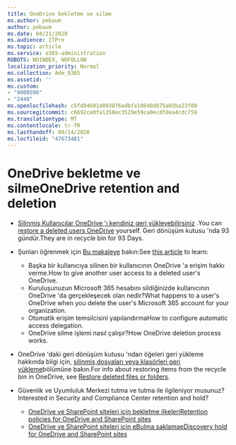 ```yaml
---
title: OneDrive bekletme ve silme
ms.author: pebaum
author: pebaum
ms.date: 04/21/2020
ms.audience: ITPro
ms.topic: article
ms.service: o365-administration
ROBOTS: NOINDEX, NOFOLLOW
localization_priority: Normal
ms.collection: Adm_O365
ms.assetid: ''
ms.custom:
- "9000596"
- "2440"
ms.openlocfilehash: c5fd94b91d0938f6adbfa10848d875a02ba23f00
ms.sourcegitcommit: c6692ce0fa1358ec3529e59ca0ecdfdea4cdc759
ms.translationtype: MT
ms.contentlocale: tr-TR
ms.lasthandoff: 09/14/2020
ms.locfileid: "47673481"
---
```

# <a name="onedrive-retention-and-deletion"></a><span data-ttu-id="73082-102">OneDrive bekletme ve silme</span><span class="sxs-lookup"><span data-stu-id="73082-102">OneDrive retention and deletion</span></span>

- <span data-ttu-id="73082-103">[Silinmiş Kullanıcılar OneDrive 'ı kendiniz geri yükleyebilirsiniz](https://docs.microsoft.com/onedrive/restore-deleted-onedrive) .</span><span class="sxs-lookup"><span data-stu-id="73082-103">You can [restore a deleted users OneDrive](https://docs.microsoft.com/onedrive/restore-deleted-onedrive) yourself.</span></span> <span data-ttu-id="73082-104">Geri dönüşüm kutusu 'nda 93 gündür.</span><span class="sxs-lookup"><span data-stu-id="73082-104">They are in recycle bin for 93 Days.</span></span>

- <span data-ttu-id="73082-105">Şunları öğrenmek için [Bu makaleye](https://docs.microsoft.com/onedrive/retention-and-deletion) bakın:</span><span class="sxs-lookup"><span data-stu-id="73082-105">See [this article](https://docs.microsoft.com/onedrive/retention-and-deletion) to learn:</span></span>
    - <span data-ttu-id="73082-106">Başka bir kullanıcıya silinen bir kullanıcının OneDrive 'a erişim hakkı verme.</span><span class="sxs-lookup"><span data-stu-id="73082-106">How to give another user access to a deleted user's OneDrive.</span></span>
    - <span data-ttu-id="73082-107">Kuruluşunuzun Microsoft 365 hesabını sildiğinizde kullanıcının OneDrive 'da gerçekleşecek olan nedir?</span><span class="sxs-lookup"><span data-stu-id="73082-107">What happens to a user's OneDrive when you delete the user's Microsoft 365 account for your organization.</span></span>
    - <span data-ttu-id="73082-108">Otomatik erişim temsilcisini yapılandırma</span><span class="sxs-lookup"><span data-stu-id="73082-108">How to configure automatic access delegation.</span></span>
    - <span data-ttu-id="73082-109">OneDrive silme işlemi nasıl çalışır?</span><span class="sxs-lookup"><span data-stu-id="73082-109">How OneDrive deletion process works.</span></span>

- <span data-ttu-id="73082-110">OneDrive 'daki geri dönüşüm kutusu 'ndan öğeleri geri yükleme hakkında bilgi için, [silinmiş dosyaları veya klasörleri geri yükleme](https://support.office.com/article/949ada80-0026-4db3-a953-c99083e6a84f)bölümüne bakın.</span><span class="sxs-lookup"><span data-stu-id="73082-110">For info about restoring items from the recycle bin in OneDrive, see [Restore deleted files or folders](https://support.office.com/article/949ada80-0026-4db3-a953-c99083e6a84f).</span></span>

- <span data-ttu-id="73082-111">Güvenlik ve Uyumluluk Merkezi tutma ve tutma ile ilgileniyor musunuz?</span><span class="sxs-lookup"><span data-stu-id="73082-111">Interested in Security and Compliance Center retention and hold?</span></span>
    - [<span data-ttu-id="73082-112">OneDrive ve SharePoint siteleri için bekletme ilkeleri</span><span class="sxs-lookup"><span data-stu-id="73082-112">Retention policies for OneDrive and SharePoint sites</span></span>](https://docs.microsoft.com/microsoft-365/compliance/retention-policies)
    - [<span data-ttu-id="73082-113">OneDrive ve SharePoint siteleri için eBulma saklama</span><span class="sxs-lookup"><span data-stu-id="73082-113">eDiscovery hold for OneDrive and SharePoint sites</span></span>](https://docs.microsoft.com/office365/securitycompliance/ediscovery-cases#step-4-place-content-locations-on-hold)

